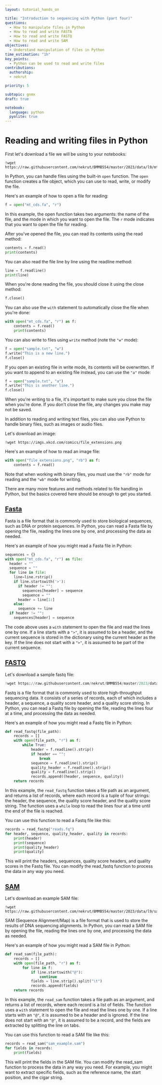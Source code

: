 ```yaml
---
layout: tutorial_hands_on

title: "Introduction to sequencing with Python (part four)"
questions:
  - How to manipulate files in Python
  - How to read and write FASTA
  - How to read and write FASTQ
  - How to read and write SAM
objectives:
  - Understand manipulation of files in Python
time_estimation: "1h"
key_points:
  - Python can be used to read and write files
contributions:
  authorship:
  - nekrut

priority: 5

subtopic: gnmx
draft: true

notebook:
  language: python
  pyolite: true
---
```


# Reading and writing files in Python

First let's download a file we will be using to your notebooks:

```
!wget https://raw.githubusercontent.com/nekrut/BMMB554/master/2023/data/l9/mt_cds.fa
```

In Python, you can handle files using the built-in `open` function. The `open` function creates a file object, which you can use to read, write, or modify the file.

Here's an example of how to open a file for reading:


```python
f = open("mt_cds.fa", "r")
```

In this example, the open function takes two arguments: the name of the file, and the mode in which you want to open the file. The `r` mode indicates that you want to open the file for reading.

After you've opened the file, you can read its contents using the read method:

```python
contents = f.read()
print(contents)
```

You can also read the file line by line using the readline method:

```python
line = f.readline()
print(line)
```

When you're done reading the file, you should close it using the close method:

```python
f.close()
```

You can also use the `with` statement to automatically close the file when you're done:

```python
with open("mt_cds.fa", "r") as f:
    contents = f.read()
    print(contents)
```

You can also write to files using `write` method (note the `"w"` mode):

```python
f = open("sample.txt", "w")
f.write("This is a new line.")
f.close()
```

If you open an existing file in write mode, its contents will be overwritten. If you want to append to an existing file instead, you can use the `"a"` mode:

```python
f = open("sample.txt", "a")
f.write("This is another line.")
f.close()
```

When you're writing to a file, it's important to make sure you close the file when you're done. If you don't close the file, any changes you make may not be saved.

In addition to reading and writing text files, you can also use Python to handle binary files, such as images or audio files.

Let's download an image:

```
!wget https://imgs.xkcd.com/comics/file_extensions.png
```

Here's an example of how to read an image file:

```python
with open("file_extensions.png", "rb") as f:
    contents = f.read()
```

Note that when working with binary files, you must use the `"rb"` mode for reading and the `"wb"` mode for writing.

There are many more features and methods related to file handling in Python, but the basics covered here should be enough to get you started.

## [Fasta](https://en.wikipedia.org/wiki/FASTA_format)

Fasta is a file format that is commonly used to store biological sequences, such as DNA or protein sequences. In Python, you can read a Fasta file by opening the file, reading the lines one by one, and processing the data as needed.

Here's an example of how you might read a Fasta file in Python:

```python
sequences = {}
with open("mt_cds.fa", "r") as file:
  header = ""
  sequence = ""
  for line in file:
    line=line.rstrip()
    if line.startswith('>'):
      if header != "":
        sequences[header] = sequence
        sequence = ""
      header = line[1:]
    else:
      sequence += line
  if header != "":
    sequences[header] = sequence
```
The code above uses a `with` statement to open the file and read the lines one by one. If a line starts with a `">"`, it is assumed to be a header, and the current sequence is stored in the dictionary using the current header as the key. If the line does not start with a `">"`, it is assumed to be part of the current sequence.


## [FASTQ](https://en.wikipedia.org/wiki/FASTQ_format)

Let's download a sample fastq file:

```python
!wget https://raw.githubusercontent.com/nekrut/BMMB554/master/2023/data/l9/reads.fq
```

Fastq is a file format that is commonly used to store high-throughput sequencing data. It consists of a series of records, each of which includes a header, a sequence, a quality score header, and a quality score string. In Python, you can read a Fastq file by opening the file, reading the lines four at a time, and processing the data as needed.

Here's an example of how you might read a Fastq file in Python:

```python
def read_fastq(file_path):
    records = []
    with open(file_path, "r") as f:
        while True:
            header = f.readline().strip()
            if header == "":
                break
            sequence = f.readline().strip()
            quality_header = f.readline().strip()
            quality = f.readline().strip()
            records.append((header, sequence, quality))
    return records
```
In this example, the `read_fastq` function takes a file path as an argument, and returns a list of records, where each record is a tuple of four strings: the header, the sequence, the quality score header, and the quality score string. The function uses a `while` loop to read the lines four at a time until the end of the file is reached.

You can use this function to read a Fastq file like this:

```python
records = read_fastq("reads.fq")
for header, sequence, quality_header, quality in records:
    print(header)
    print(sequence)
    print(quality_header)
    print(quality)
```
This will print the headers, sequences, quality score headers, and quality scores in the Fastq file. You can modify the read_fastq function to process the data in any way you need.


## [SAM](https://en.wikipedia.org/wiki/SAM_(file_format)) 

Let's download an example SAM file:

```
!wget https://raw.githubusercontent.com/nekrut/BMMB554/master/2023/data/l9/sam_example.sam
```

SAM (Sequence Alignment/Map) is a file format that is used to store the results of DNA sequencing alignments. In Python, you can read a SAM file by opening the file, reading the lines one by one, and processing the data as needed.

Here's an example of how you might read a SAM file in Python:

```python
def read_sam(file_path):
    records = []
    with open(file_path, "r") as f:
        for line in f:
            if line.startswith("@"):
                continue
            fields = line.strip().split("\t")
            records.append(fields)
    return records
```
In this example, the `read_sam` function takes a file path as an argument, and returns a list of records, where each record is a list of fields. The function uses a `with` statement to open the file and read the lines one by one. If a line starts with an `"@"`, it is assumed to be a header and is ignored. If the line does not start with an `"@"`, it is assumed to be a record, and the fields are extracted by splitting the line on tabs.

You can use this function to read a SAM file like this:

```python
records = read_sam("sam_example.sam")
for fields in records:
    print(fields)
```

This will print the fields in the SAM file. You can modify the read_sam function to process the data in any way you need. For example, you might want to extract specific fields, such as the reference name, the start position, and the cigar string.